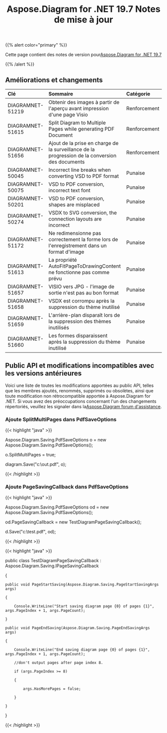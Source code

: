 ﻿---
title: Aspose.Diagram for .NET 19.7 Notes de mise à jour
type: docs
weight: 60
url: /fr/net/aspose-diagram-for-net-19-7-release-notes/
---
{{% alert color="primary" %}} 

Cette page contient des notes de version pour[Aspose.Diagram for .NET 19.7](https://www.nuget.org/packages/Aspose.Diagram/19.7.0)

{{% /alert %}} 
## **Améliorations et changements**

|**Clé**|**Sommaire**|**Catégorie**|
|:- |:- |:- |
|DIAGRAMNET-51219|Obtenir des images à partir de l'aperçu avant impression d'une page Visio|Renforcement|
|DIAGRAMNET-51615|Split Diagram to Multiple Pages while generating PDF Document|Renforcement|
|DIAGRAMNET-51656|Ajout de la prise en charge de la surveillance de la progression de la conversion des documents|Renforcement|
|DIAGRAMNET-50045|Incorrect line breaks when converting VSD to PDF format|Punaise|
|DIAGRAMNET-50075|VSD to PDF conversion, incorrect text font|Punaise|
|DIAGRAMNET-50201|VSD to PDF conversion, shapes are misplaced|Punaise|
|DIAGRAMNET-50274|VSDX to SVG conversion, the connection layouts are incorrect|Punaise|
|DIAGRAMNET-51172|Ne redimensionne pas correctement la forme lors de l'enregistrement dans un format d'image|Punaise|
|DIAGRAMNET-51613|La propriété AutoFitPageToDrawingContent ne fonctionne pas comme prévu|Punaise|
|DIAGRAMNET-51657|VISIO vers JPG - l'image de sortie n'est pas au bon format|Punaise|
|DIAGRAMNET-51658|VSDX est corrompu après la suppression du thème inutilisé|Punaise|
|DIAGRAMNET-51659|L'arrière-plan disparaît lors de la suppression des thèmes inutilisés|Punaise|
|DIAGRAMNET-51660|Les formes disparaissent après la suppression du thème inutilisé|Punaise|
## **Public API et modifications incompatibles avec les versions antérieures**
Voici une liste de toutes les modifications apportées au public API, telles que les membres ajoutés, renommés, supprimés ou obsolètes, ainsi que toute modification non rétrocompatible apportée à Aspose.Diagram for .NET. Si vous avez des préoccupations concernant l'un des changements répertoriés, veuillez les signaler dans la[Aspose.Diagram forum d'assistance](https://forum.aspose.com/c/diagram/17).
### **Ajoute SplitMultiPages dans PdfSaveOptions**
{{< highlight "java" >}}

 Aspose.Diagram.Saving.PdfSaveOptions o = new Aspose.Diagram.Saving.PdfSaveOptions();

o.SplitMultiPages = true;

diagram.Save("c:\\out.pdf", o);

{{< /highlight >}}
### **Ajoute PageSavingCallback dans PdfSaveOptions**
{{< highlight "java" >}}

 Aspose.Diagram.Saving.PdfSaveOptions od = new Aspose.Diagram.Saving.PdfSaveOptions();

od.PageSavingCallback = new TestDiagramPageSavingCallback();

d.Save("c:\\test.pdf", od);

{{< /highlight >}}

{{< highlight "java" >}}

 public class TestDiagramPageSavingCallback : Aspose.Diagram.Saving.IPageSavingCallback

{

    public void PageStartSaving(Aspose.Diagram.Saving.PageStartSavingArgs args)

    {

        Console.WriteLine("Start saving diagram page {0} of pages {1}", args.PageIndex + 1, args.PageCount);

    }

    public void PageEndSaving(Aspose.Diagram.Saving.PageEndSavingArgs args)

    {

        Console.WriteLine("End saving diagram page {0} of pages {1}", args.PageIndex + 1, args.PageCount);

        //don't output pages after page index 8.

        if (args.PageIndex >= 8)

        {

            args.HasMorePages = false;

        }

    }

}

{{< /highlight >}}




